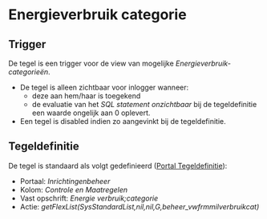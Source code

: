 # Energieverbruik categorie

## Trigger

De tegel is een trigger voor de view van mogelijke _Energieverbruik-categorieën_.

- De tegel is alleen zichtbaar voor inlogger wanneer:
  - deze aan hem/haar is toegekend
  - de evaluatie van het _SQL statement onzichtbaar_ bij de tegeldefinitie een waarde ongelijk aan 0 oplevert.
- Een tegel is disabled indien zo aangevinkt bij de tegeldefinitie.

## Tegeldefinitie

De tegel is standaard als volgt gedefinieerd ([Portal Tegeldefinitie](/instellen_inrichten/portaldefinitie/portal_tegel.md)):

- Portaal: _Inrichtingenbeheer_
- Kolom: _Controle en Maatregelen_
- Vast opschrift: _Energie verbruik;categorie_
- Actie: _getFlexList(SysStandardList,nil,nil,G,beheer_vwfrmmilverbruikcat)_
